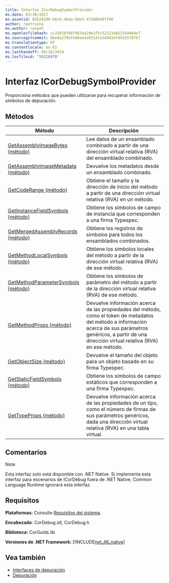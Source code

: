 ```yaml
---
title: Interfaz ICorDebugSymbolProvider
ms.date: 03/30/2017
ms.assetid: 85b24196-b6c6-4bda-9de3-47180bd6ff96
author: rpetrusha
ms.author: ronpet
ms.openlocfilehash: cc33018f68f9634a29e2f5c52123a0215b446de7
ms.sourcegitcommit: 0be8a279af6d8a43e03141e349d3efd5d35f8767
ms.translationtype: HT
ms.contentlocale: es-ES
ms.lasthandoff: 04/18/2019
ms.locfileid: "59228970"
---
```

# <a name="icordebugsymbolprovider-interface"></a>Interfaz ICorDebugSymbolProvider
Proporciona métodos que pueden utilizarse para recuperar información de símbolos de depuración.  
  
## <a name="methods"></a>Métodos  
  
|Método|Descripción|  
|------------|-----------------|  
|[GetAssemblyImageBytes (método)](../../../../docs/framework/unmanaged-api/debugging/icordebugsymbolprovider-getassemblyimagebytes-method.md)|Lee datos de un ensamblado combinado a partir de una dirección virtual relativa (RVA) del ensamblado combinado.|  
|[GetAssemblyImageMetadata (método)](../../../../docs/framework/unmanaged-api/debugging/icordebugsymbolprovider-getassemblyimagemetadata-method.md)|Devuelve los metadatos desde un ensamblado combinado.|  
|[GetCodeRange (método)](../../../../docs/framework/unmanaged-api/debugging/icordebugsymbolprovider-getcoderange-method.md)|Obtiene el tamaño y la dirección de inicio del método a partir de una dirección virtual relativa (RVA) en un método.|  
|[GetInstanceFieldSymbols (método)](../../../../docs/framework/unmanaged-api/debugging/icordebugsymbolprovider-getinstancefieldsymbols-method.md)|Obtiene los símbolos de campo de instancia que corresponden a una firma Typespec.|  
|[GetMergedAssemblyRecords (método)](../../../../docs/framework/unmanaged-api/debugging/icordebugsymbolprovider-getmergedassemblyrecords-method.md)|Obtiene los registros de símbolos para todos los ensamblados combinados.|  
|[GetMethodLocalSymbols (método)](../../../../docs/framework/unmanaged-api/debugging/icordebugsymbolprovider-getmethodlocalsymbols-method.md)|Obtiene los símbolos locales del método a partir de la dirección virtual relativa (RVA) de ese método.|  
|[GetMethodParameterSymbols (método)](../../../../docs/framework/unmanaged-api/debugging/icordebugsymbolprovider-getmethodparametersymbols-method.md)|Obtiene los símbolos de parámetro del método a partir de la dirección virtual relativa (RVA) de ese método.|  
|[GetMethodProps (método)](../../../../docs/framework/unmanaged-api/debugging/icordebugsymbolprovider-getmethodprops-method.md)|Devuelve información acerca de las propiedades del método, como el token de metadatos del método e información acerca de sus parámetros genéricos, a partir de una dirección virtual relativa (RVA) en ese método.|  
|[GetObjectSize (método)](../../../../docs/framework/unmanaged-api/debugging/icordebugsymbolprovider-getobjectsize-method.md)|Devuelve el tamaño del objeto para un objeto basado en su firma Typespec.|  
|[GetStaticFieldSymbols (método)](../../../../docs/framework/unmanaged-api/debugging/icordebugsymbolprovider-getstaticfieldsymbols-method.md)|Obtiene los símbolos de campo estáticos que corresponden a una firma Typespec.|  
|[GetTypeProps (método)](../../../../docs/framework/unmanaged-api/debugging/icordebugsymbolprovider-gettypeprops-method.md)|Devuelve información acerca de las propiedades de un tipo, como el número de firmas de sus parámetros genéricos, dada una dirección virtual relativa (RVA) en una tabla virtual.|  
  
## <a name="remarks"></a>Comentarios  
  
> [!NOTE]
>  Esta interfaz solo está disponible con .NET Native. Si implementa esta interfaz para escenarios de ICorDebug fuera de .NET Native, Common Language Runtime ignorará esta interfaz.  
  
## <a name="requirements"></a>Requisitos  
 **Plataformas:** Consulte [Requisitos del sistema](../../../../docs/framework/get-started/system-requirements.md).  
  
 **Encabezado**: CorDebug.idl, CorDebug.h  
  
 **Biblioteca:** CorGuids.lib  
  
 **Versiones de .NET Framework:** [!INCLUDE[net_46_native](../../../../includes/net-46-native-md.md)]  
  
## <a name="see-also"></a>Vea también

- [Interfaces de depuración](../../../../docs/framework/unmanaged-api/debugging/debugging-interfaces.md)
- [Depuración](../../../../docs/framework/unmanaged-api/debugging/index.md)
